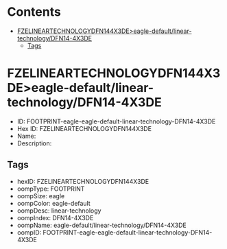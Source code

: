



Contents
========

* [FZELINEARTECHNOLOGYDFN144X3DE>eagle-default/linear-technology/DFN14-4X3DE](#fzelineartechnologydfn144x3deeagle-defaultlinear-technologydfn14-4x3de)
	* [Tags](#tags)

# FZELINEARTECHNOLOGYDFN144X3DE>eagle-default/linear-technology/DFN14-4X3DE

- ID: FOOTPRINT-eagle-eagle-default-linear-technology-DFN14-4X3DE
- Hex ID: FZELINEARTECHNOLOGYDFN144X3DE
- Name: 
- Description: 

## Tags

- hexID: FZELINEARTECHNOLOGYDFN144X3DE
- oompType: FOOTPRINT
- oompSize: eagle
- oompColor: eagle-default
- oompDesc: linear-technology
- oompIndex: DFN14-4X3DE
- oompName: eagle-default/linear-technology/DFN14-4X3DE
- oompID: FOOTPRINT-eagle-eagle-default-linear-technology-DFN14-4X3DE
